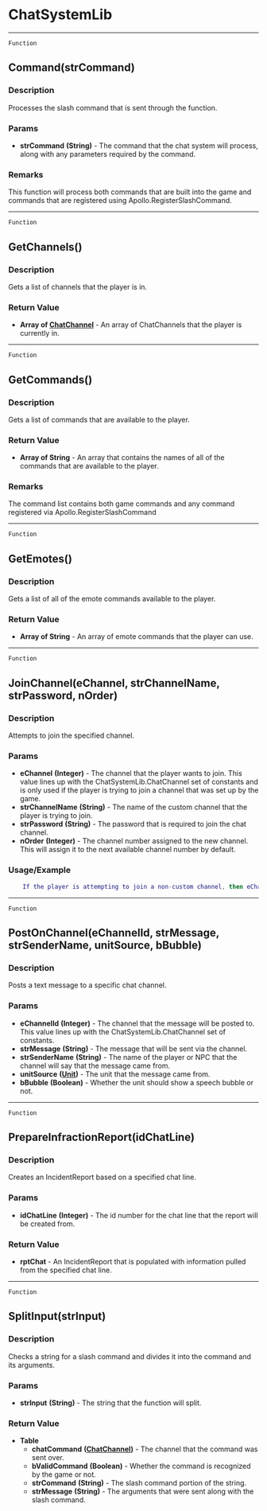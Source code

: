 ChatSystemLib
=============

------------------------------------------------------------------------

`Function`

Command(strCommand)
-------------------

### Description

Processes the slash command that is sent through the function.

### Params

-   **strCommand** **(String)** - The command that the chat system will
    process, along with any parameters required by the command.

### Remarks

This function will process both commands that are built into the game
and commands that are registered using Apollo.RegisterSlashCommand.

------------------------------------------------------------------------

`Function`

GetChannels()
-------------

### Description

Gets a list of channels that the player is in.

### Return Value

-   **Array of [ChatChannel](../Classes/ChatChannel.md)** - An array of
    ChatChannels that the player is currently in.

------------------------------------------------------------------------

`Function`

GetCommands()
-------------

### Description

Gets a list of commands that are available to the player.

### Return Value

-   **Array of String** - An array that contains the names of all of the
    commands that are available to the player.

### Remarks

The command list contains both game commands and any command registered
via Apollo.RegisterSlashCommand

------------------------------------------------------------------------

`Function`

GetEmotes()
-----------

### Description

Gets a list of all of the emote commands available to the player.

### Return Value

-   **Array of String** - An array of emote commands that the player can
    use.

------------------------------------------------------------------------

`Function`

JoinChannel(eChannel, strChannelName, strPassword, nOrder)
----------------------------------------------------------

### Description

Attempts to join the specified channel.

### Params

-   **eChannel** **(Integer)** - The channel that the player wants to
    join. This value lines up with the ChatSystemLib.ChatChannel set of
    constants and is only used if the player is trying to join a channel
    that was set up by the game.
-   **strChannelName** **(String)** - The name of the custom channel
    that the player is trying to join.
-   **strPassword** **(String)** - The password that is required to join
    the chat channel.
-   **nOrder** **(Integer)** - The channel number assigned to the new
    channel. This will assign it to the next available channel number by
    default.

### Usage/Example

```lua
    If the player is attempting to join a non-custom channel, then eChannel is the only parameter that should be sent.  Otherwise, everything except eChannel should be used.
```

------------------------------------------------------------------------

`Function`

PostOnChannel(eChannelId, strMessage, strSenderName, unitSource, bBubble)
-------------------------------------------------------------------------

### Description

Posts a text message to a specific chat channel.

### Params

-   **eChannelId** **(Integer)** - The channel that the message will be
    posted to. This value lines up with the ChatSystemLib.ChatChannel
    set of constants.
-   **strMessage** **(String)** - The message that will be sent via the
    channel.
-   **strSenderName** **(String)** - The name of the player or NPC that
    the channel will say that the message came from.
-   **unitSource** **([Unit](../Classes/Unit.md))** - The unit that the
    message came from.
-   **bBubble** **(Boolean)** - Whether the unit should show a speech
    bubble or not.

------------------------------------------------------------------------

`Function`

PrepareInfractionReport(idChatLine)
-----------------------------------

### Description

Creates an IncidentReport based on a specified chat line.

### Params

-   **idChatLine** **(Integer)** - The id number for the chat line that
    the report will be created from.

### Return Value

-   **rptChat** - An IncidentReport that is populated with information
    pulled from the specified chat line.

------------------------------------------------------------------------

`Function`

SplitInput(strInput)
--------------------

### Description

Checks a string for a slash command and divides it into the command and
its arguments.

### Params

-   **strInput** **(String)** - The string that the function will split.

### Return Value

-   **Table**
    -   **chatCommand**
        **([ChatChannel](../Classes/ChatChannel.md))** - The channel
        that the command was sent over.
    -   **bValidCommand** **(Boolean)** - Whether the command is
        recognized by the game or not.
    -   **strCommand** **(String)** - The slash command portion of the
        string.
    -   **strMessage** **(String)** - The arguments that were sent along
        with the slash command.
